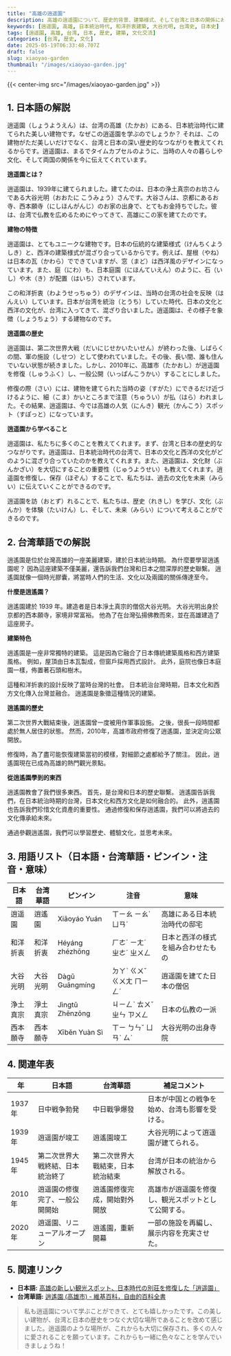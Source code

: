 ```yaml
---
title: "高雄の逍遥園"
description: 高雄の逍遥園について、歴史的背景、建築様式、そして台湾と日本の関係における意義をやさしい日本語と台湾華語で解説します。
keywords: [逍遥園, 高雄, 日本統治時代, 和洋折衷建築, 大谷光明, 台湾史, 日本史]
tags: [逍遥園, 高雄, 台湾, 日本, 歴史, 建築, 文化交流]
categories: [台湾, 歴史, 文化]
date: 2025-05-19T06:33:48.707Z
draft: false
slug: xiaoyao-garden
thumbnail: "/images/xiaoyao-garden.jpg"
---
```


{{< center-img src="/images/xiaoyao-garden.jpg" >}}

## 1. 日本語の解説

逍遥園（しょうようえん）は、台湾の高雄（たかお）にある、日本統治時代に建てられた美しい建物です。なぜこの逍遥園を学ぶのでしょうか？ それは、この建物がただ美しいだけでなく、台湾と日本の深い歴史的なつながりを教えてくれるからです。逍遥園は、まるでタイムカプセルのように、当時の人々の暮らしや文化、そして両国の関係を今に伝えてくれています。

**逍遥園とは？**

逍遥園は、1939年に建てられました。建てたのは、日本の浄土真宗のお坊さんである大谷光明（おおたに こうみょう）さんです。大谷さんは、京都にあるお寺、西本願寺（にしほんがんじ）のお家の出身で、とてもお金持ちでした。彼は、台湾で仏教を広めるためにやってきて、高雄にこの家を建てたのです。

**建物の特徴**

逍遥園は、とてもユニークな建物です。日本の伝統的な建築様式（けんちくようしき）と、西洋の建築様式が混ざり合っているからです。例えば、屋根（やね）は日本の瓦（かわら）でできていますが、窓（まど）は西洋風のデザインになっています。また、庭（にわ）も、日本庭園（にほんていえん）のように、石（いし）や木（き）が配置（はいち）されています。

この和洋折衷（わようせっちゅう）のデザインは、当時の台湾の社会を反映（はんえい）しています。日本が台湾を統治（とうち）していた時代、日本の文化と西洋の文化が、台湾に入ってきて、混ざり合いました。逍遥園は、その様子を象徴（しょうちょう）する建物なのです。

**逍遥園の歴史**

逍遥園は、第二次世界大戦（だいにじせかいたいせん）が終わった後、しばらくの間、軍の施設（しせつ）として使われていました。その後、長い間、誰も住んでいない状態が続きました。しかし、2010年に、高雄市（たかおし）が逍遥園を修復（しゅうふく）し、一般公開（いっぱんこうかい）することにしました。

修復の際（さい）には、建物を建てられた当時の姿（すがた）にできるだけ近づけるように、細（こま）かいところまで注意（ちゅうい）が払（はら）われました。その結果、逍遥園は、今では高雄の人気（にんき）観光（かんこう）スポット（すぽっと）になっています。

**逍遥園から学べること**

逍遥園は、私たちに多くのことを教えてくれます。まず、台湾と日本の歴史的なつながりです。逍遥園は、日本統治時代の台湾で、日本の文化と西洋の文化がどのように混ざり合っていたのかを教えてくれます。また、逍遥園は、文化財（ぶんかざい）を大切にすることの重要性（じゅうようせい）も教えてくれます。逍遥園を修復し、保存（ほぞん）することで、私たちは、過去の文化を未来（みらい）に伝えていくことができるのです。

逍遥園を訪（おとず）れることで、私たちは、歴史（れきし）を学び、文化（ぶんか）を体験（たいけん）し、そして、未来（みらい）について考えることができるのです。

## 2. 台湾華語での解説

逍遙園是位於台灣高雄的一座美麗建築，建於日本統治時期。 為什麼要學習逍遙園呢？ 因為這座建築不僅美麗，還告訴我們台灣和日本之間深厚的歷史聯繫。 逍遙園就像一個時光膠囊，將當時人們的生活、文化以及兩國的關係傳達至今。

**什麼是逍遙園？**

逍遙園建於 1939 年。建造者是日本淨土真宗的僧侶大谷光明。 大谷光明出身於京都的西本願寺，家境非常富裕。 他為了在台灣弘揚佛教而來，並在高雄建造了這座房子。

**建築特色**

逍遙園是一座非常獨特的建築。 這是因為它融合了日本傳統建築風格和西方建築風格。 例如，屋頂由日本瓦製成，但窗戶採用西式設計。 此外，庭院也像日本庭園一樣，佈置著石頭和樹木。

這種和洋折衷的設計反映了當時台灣的社會。 日本統治台灣時期，日本文化和西方文化傳入台灣並融合。 逍遙園是象徵這種情況的建築。

**逍遙園的歷史**

第二次世界大戰結束後，逍遙園曾一度被用作軍事設施。 之後，很長一段時間都處於無人居住的狀態。 然而，2010年，高雄市政府修復了逍遙園，並決定向公眾開放。

修復時，為了盡可能恢復建築當初的模樣，對細節之處都給予了關注。 因此，逍遙園現在已成為高雄的熱門觀光景點。

**從逍遙園學到的東西**

逍遙園教會了我們很多東西。 首先，是台灣和日本的歷史聯繫。 逍遙園告訴我們，在日本統治時期的台灣，日本文化和西方文化是如何融合的。 此外，逍遙園也告訴我們珍惜文化資產的重要性。 通過修復和保存逍遙園，我們可以將過去的文化傳承給未來。

通過參觀逍遙園，我們可以學習歷史、體驗文化，並思考未來。

## 3. 用語リスト（日本語・台湾華語・ピンイン・注音・意味）

| 日本語 | 台湾華語 | ピンイン | 注音 | 意味 |
|---|---|---|---|---|
| 逍遥園 | 逍遙園 | Xiāoyáo Yuán | ㄒㄧㄠ ㄧㄠˊ ㄩㄢˊ | 高雄にある日本統治時代の邸宅 |
| 和洋折衷 | 和洋折衷 | Héyáng zhézhōng | ㄏㄜˊ ㄧㄤˊ ㄓㄜˊ ㄓㄨㄥ | 日本と西洋の様式を組み合わせたもの |
| 大谷光明 | 大谷光明 | Dàgǔ Guāngmíng | ㄉㄚˋ ㄍㄨˇ ㄍㄨㄤ ㄇㄧㄥˊ | 逍遥園を建てた日本の僧侶 |
| 浄土真宗 | 淨土真宗 | Jìngtǔ Zhēnzōng | ㄐㄧㄥˋ ㄊㄨˇ ㄓㄣ ㄗㄨㄥ | 日本の仏教の一派 |
| 西本願寺 | 西本願寺 | Xīběn Yuàn Sì | ㄒㄧ ㄅㄣˇ ㄩㄢˋ ㄙˋ | 大谷光明の出身寺院 |

## 4. 関連年表

| 年 | 日本語 | 台湾華語 | 補足コメント |
|---|---|---|---|
| 1937年 | 日中戦争勃発 | 中日戰爭爆發 | 日本が中国との戦争を始め、台湾も影響を受ける。 |
| 1939年 | 逍遥園が竣工 | 逍遙園竣工 | 大谷光明によって逍遥園が建てられる。 |
| 1945年 | 第二次世界大戦終結、日本統治終了 | 第二次世界大戰結束，日本統治結束 | 台湾が日本の統治から解放される。 |
| 2010年 | 逍遥園の修復完了、一般公開開始 | 逍遙園修復完成，開始對外開放 | 高雄市が逍遥園を修復し、観光スポットとして公開する。 |
| 2020年 | 逍遥園、リニューアルオープン | 逍遙園，重新開幕 | 一部の施設を再編し、展示内容を充実させた。 |

## 5. 関連リンク

*   **日本語:** [高雄の新しい観光スポット、日本時代の別荘を修復した「逍遥園」](https://www.taipeinavi.com/special/80012644)
*   **台湾華語:** [逍遙園 (高雄市) - 維基百科，自由的百科全書](https://zh.wikipedia.org/zh-tw/%E9%80%8D%E9%81%99%E5%9C%92_(%E9%AB%98%E9%9B%84%E5%B8%82))

> 私も逍遥園について学ぶことができて、とても嬉しかったです。この美しい建物が、台湾と日本の歴史をつなぐ大切な場所であることを改めて感じました。逍遥園のような場所が、これからも大切に保存され、多くの人々に愛されることを願っています。これからも一緒に色々なことを学んでいきましょうね！
